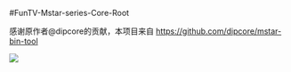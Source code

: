 #FunTV-Mstar-series-Core-Root

感谢原作者@dipcore的贡献，本项目来自
https://github.com/dipcore/mstar-bin-tool

![](https://github.com/283330601/FunTV-Mstar-series-Core-Root/blob/master/image/1.jpg)  

